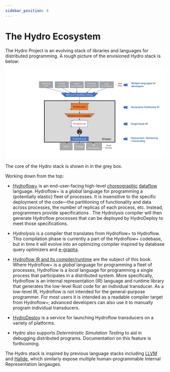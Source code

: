 ```yaml
---
sidebar_position: 4
---
```


# The Hydro Ecosystem
The Hydro Project is an evolving stack of libraries and languages for distributed programming.
A rough picture of the envisioned Hydro stack is below:

![Hydro Stack](./img/hydro_stack.png)

The core of the Hydro stack is shown in in the grey box.

Working down from the top:

- [*Hydroflow+*](../hydroflow_plus) is an end-user-facing high-level [choreographic](https://en.wikipedia.org/wiki/Choreographic_programming) [dataflow](https://en.wikipedia.org/wiki/Dataflow_programming) language. Hydroflow+ is a *global* language for programming a (potentially elastic) fleet of processes. It is insensitive to the specific deployment of the code—the partitioning of functionality and data across processes, the number of replicas of each process, etc. Instead, programmers provide specifications . The Hydrolysis compiler will then generate Hydroflow processes that can be deployed by HydroDeploy to meet those specifications.

- *Hydrolysis* is a compiler that translates from Hydroflow+ to Hydroflow.
This compilation phase is currently a part of the Hydroflow+ codebase, but in time it will evolve into an optimizing compiler inspired by database query optimizers and [e-graphs](https://en.wikipedia.org/wiki/E-graph).

- [Hydroflow IR and its compiler/runtime](https://github.com/hydro-project/hydroflow/hydroflow) are the subject of this book. 
Where Hydroflow+ is a *global* language for programming a fleet of processes, Hydroflow is a *local* language for programming a single process that participates in a distributed system. More specifically, Hydroflow is an internal representation (IR) language and runtime library that generates the low-level Rust code for an individual transducer. As a low-level IR, Hydroflow is not intended for the general-purpose programmer. For most users it is intended as a readable compiler target from Hydroflow+; advanced developers can also use it to manually program individual transducers.

- [HydroDeploy](../deploy) is a service for launching Hydroflow transducers on a variety of platforms.

- Hydro also supports *Deterministic Simulation Testing* to aid in debugging distributed programs. Documentation on this feature is forthcoming.

The Hydro stack is inspired by previous language stacks including [LLVM](https://llvm.org) and [Halide](https://halide-lang.org), which similarly expose multiple human-programmable Internal Representation langauges.
